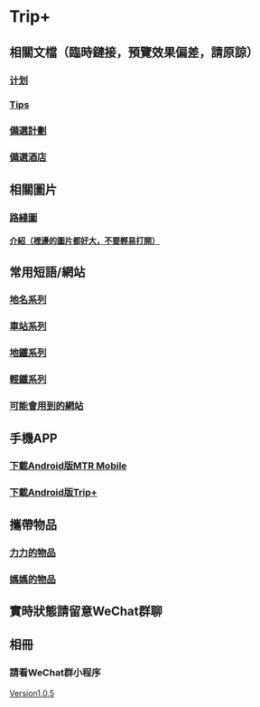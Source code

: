 # Trip+
## 相關文檔（臨時鏈接，預覽效果偏差，請原諒）
### [计划](./plan/choose "詳細的旅行計劃")
### [Tips](./tips "一些tips，例如港鐵特惠站")
### [備選計劃](./plan/spare-plan)
### [備選酒店](./plan/spare-hotel)
## 相關圖片
### [路綫圖](./mtrroutemap "港鐵路綫圖")
#### [介紹（裡邊的圖片都好大，不要輕易打開）](./pic)
## 常用短語/網站
### [地名系列](./words#地名系列 "地名系列")
### [車站系列](./words#車站系列 "車站系列")
### [地鐵系列](./words#地鐵系列 "地鐵系列")
### [輕鐵系列](./words#輕鐵系列 "輕鐵系列")
### [可能會用到的網站](./web)
## 手機APP
### [下載Android版MTR Mobile](https://www.123pan.com/s/2p39-uq3l.html)
### [下載Android版Trip+](./app/Trip+_4.0.apk)
## 攜帶物品
### [力力的物品](./things#力力的物品)
### [媽媽的物品](./things#媽媽的物品)
## 實時狀態請留意WeChat群聊
## 相冊
### 請看WeChat群小程序
[Version1.0.5](./log)